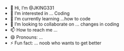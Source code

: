- 👋 Hi, I’m @JKING331
- 👀 I’m interested in ... Coding 
- 🌱 I’m currently learning ...how to code
- 💞️ I’m looking to collaborate on ... changes in coding
- 📫 How to reach me ... 
- 😄 Pronouns: ...
- ⚡ Fun fact: ... noob who wants to get better

<!---
JKING331/JKING331 is a ✨ special ✨ repository because its `README.md` (this file) appears on your GitHub profile.
You can click the Preview link to take a look at your changes.
--->
